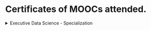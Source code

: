 # Certificates of MOOCs attended.

<details>
<summary>Executive Data Science - Specialization</summary>

  <details>
  <summary>1. A Crash Course in Data Science</summary>
    This one-module course constitutes the first "week" of the Executive Data Science Specialization. This is an intensive introduction to what you need to know about data   science itself. You'll learn important terminology and how successful organizations use data science.
  
  </details>
  
  <details>
  <summary>2. Building a Data Science Team</summary>
    Lecture materials and related reading
    * About your instructor:\
    https://docs.google.com/presentation/d/1KstJuGxyn4gEFBL-jLqDzX9iHSYKjtEldj8wXOP6558/edit?usp=sharing
    * The data team\
    https://docs.google.com/presentation/d/1vj0kUQkQMHo4jlpnHanq9gZyEWBQTdZNX7HWscIu9p8/edit?usp=sharing
    * When do you need data science?\ 
    https://docs.google.com/presentation/d/1RTI9ORlLPT5WliHKqQWtwC-Ge4WujhkTulT6tss4Qs0/edit?usp=sharing

    Related reading:  
    http://simplystatistics.org/
    http://101.datascience.community/2014/07/08/data-scientist-vs-data-engineer/

    Data Scientist Qualifications and Skills
    https://docs.google.com/presentation/d/1b_TOhtW47_g8MifdprZbRN7jj73Ao0akgihDfaF6DwI/edit?usp=sharing

    Data Engineer Qualifications and Skills
    https://docs.google.com/presentation/d/1dh4y-iuKlY67dg_tbbBCUiYqHSRI8uTngOSMOBI9Yag/edit?usp=sharing

    Data Science Manager Qualifications and Skills
    https://docs.google.com/presentation/d/1zcvzzkAZun_K8FkvKGGxboJnHomXgFonJraoJfjXdVI/edit?usp=sharing


    Where to find the data team?
    https://docs.google.com/presentation/d/1_lrS0HnFA9obg8Q8nirhsjfyMGBf1klEP_Wa1p27BBs/edit?usp=sharing

    Interviewing for data science
    https://docs.google.com/presentation/d/1srI6OXFp2lHtMBSxw7qBpKl3J9Buv9IGrbnKfxzaMl4/edit?usp=sharing

    Related reading
    http://www.quora.com/How-does-Airbnb-hire-data-scientists
    http://qz.com/378228/google-is-over-those-ridiculous-brainteasers-but-some-employees-didnt-get-the-memo/


    Onboarding the data science team
    https://docs.google.com/presentation/d/1Mp9zRMm-OfIPwm6jMX6dcDcW7TjAEZmQBpSnTaLoaRc/edit?usp=sharing

    Managing the data science team
    https://docs.google.com/presentation/d/1gIEgb20y-D9CBBXDR-XCZj9KooOWRKnQoFDXdlBHT4M/edit?usp=sharing

    Evaluating success
    https://docs.google.com/presentation/d/1NKsHqQyynJyB6CAofz3aZlZGJQQaWtp4Cx8AMFU2F68/edit?usp=sharing

    Related Reading
    https://hbr.org/2013/09/nate-silver-on-finding-a-mentor-teaching-yourself-statistics-and-not-settling-in-your-career/
    https://hbr.org/2013/03/know-the-difference-between-yo/

    Embedded teams versus dedicated groups
    https://docs.google.com/presentation/d/1OvkQBuLJFqmHfk9SzBzRpU2zbImrK7c-Wxa5aw_gsVs/edit?usp=sharing

    How does data science relate to other groups
    https://docs.google.com/presentation/d/1kYo2oF8tru0DCzwaTRA8hREHeZrN0Z6eT6jcd8pyueM/edit?usp=sharing

    Empowering others to use data
    https://docs.google.com/presentation/d/16h7MdfgF3tZXAHEcDD26ejp7F9dOQoFGKE4W5rJ_2M0/edit#slide=id.g484b925ea_01

    Related reading
    https://www.youtube.com/watch?v=7B3n-5atLxM
    http://shiny.rstudio.com/gallery/
    http://venturebeat.com/2015/06/30/how-we-scaled-data-science-to-all-sides-of-airbnb-over-5-years-of-hypergrowth/

    Common internal difficulties
    https://docs.google.com/presentation/d/1QiZpEOrFeKUVHqvPR43R1ehrbN9qk7Xi76_vmlw92ks/edit?usp=sharing

    Common interaction difficulties
    https://docs.google.com/presentation/d/1zdJ7gcXvX4IS82epEWZSSlaF-34OqeTAtBRqh6kPhr8/edit?usp=sharing

    Related Reading
    http://simplystatistics.org/2015/06/08/im-a-data-scientist-mind-if-i-do-surgery-on-your-heart/
    http://simplystatistics.org/2013/10/08/the-care-and-feeding-of-the-biostatistician/
    http://simplystatistics.org/2013/10/09/the-care-and-feeding-of-your-scientist-collaborator/
    http://simplystatistics.org/2015/03/17/data-science-done-well-looks-easy-and-that-is-a-big-problem-for-data-scientists/

    </details>

    <details>
    Course Wrap-up
    https://docs.google.com/presentation/d/1NYPONB9ibxmkkFIxVNExe_LjMPnM5dYd0LulnyWjkKM/edit?usp=sharing

    Related Reading
    https://www.coursera.org/specializations/executive-data-science
    https://www.coursera.org/specializations/jhudatascience
    </details>
  
</details>
